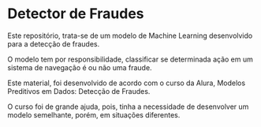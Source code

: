 # Detector de Fraudes

Este repositório, trata-se de um modelo de Machine Learning desenvolvido para a detecção de fraudes.

O modelo tem por responsibilidade, classificar se determinada ação em um sistema de navegação é ou não uma fraude.

Este material, foi desenvolvido de acordo com o curso da Alura, Modelos Preditivos em Dados: Detecção de Fraudes.

O curso foi de grande ajuda, pois, tinha a necessidade de desenvolver um modelo semelhante, porém, em situações diferentes.

